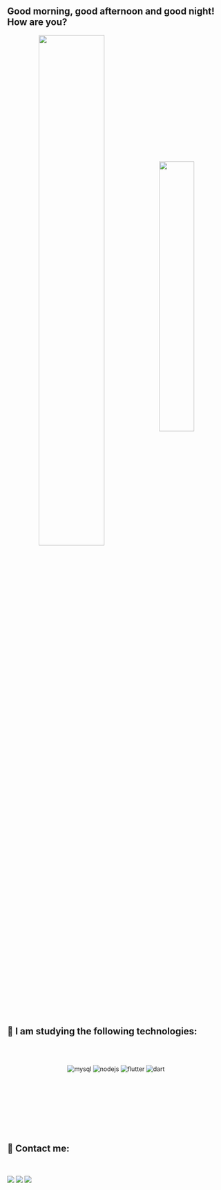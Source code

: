 ## Good morning, good afternoon and good night! How are you?

<div  align="center" style="margin-bottom:100px">
<img width=55% align="center"  src="https://github-readme-streak-stats.herokuapp.com?user=viniflores7&theme=radical&mode=weekly" />
<img width=40% align="center" src="https://github-readme-stats-git-main-rafaelalexandrino.vercel.app/api/top-langs/?username=viniflores7&show_icons=true&theme=radical&layout=compact" />
 </div>
 
 &nbsp;
 &nbsp;


## 🌱 I am studying the following technologies:
<br></br>

<div align="center" style="margin-bottom:100px">
      <img alt='mysql' src='https://img.shields.io/badge/MySQL-005C84?style=for-the-badge&logo=mysql&logoColor=white' />
      <img alt='nodejs' src='https://img.shields.io/badge/Node.js-43853D?style=for-the-badge&logo=node.js&logoColor=white' />
      <img alt='flutter' src='https://img.shields.io/badge/Flutter-02569B?style=for-the-badge&logo=flutter&logoColor=white' />
      <img alt='dart' src='https://img.shields.io/badge/Dart-0175C2?style=for-the-badge&logo=dart&logoColor=white' />
</div>

<br></br>
## 💬 Contact me:
<br></br>
<a href="https://www.linkedin.com/in/vinícius-flores-ribeiro-844492268/" target="_blank"><img src="https://img.shields.io/badge/-LinkedIn-%230077B5?style=for-the-badge&logo=linkedin&logoColor=white" target="_blank"></a> 
<a href = "mailto:viniciusfribeiro1207@gmail.com"><img src="https://img.shields.io/badge/-Gmail-%23333?style=for-the-badge&logo=gmail&logoColor=white" target="_blank"></a>
<a href="https://www.instagram.com/vini_flores7/" target="_blank"><img src="https://img.shields.io/badge/-Instagram-%23E4405F?style=for-the-badge&logo=instagram&logoColor=white" target="_blank"></a>

